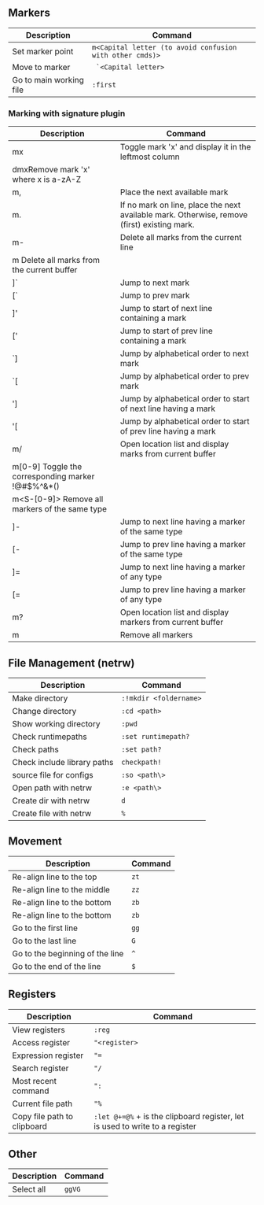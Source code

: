 


## Markers

| Description				| Command								|
|---------------------------------------|-----------------------------------------------------------------------|
| Set marker point 			| `m<Capital letter (to avoid confusion with other cmds)>`								|
| Move to marker 	| `` `<Capital letter>``	|
| Go to main working file 	| `:first`	|

### Marking with signature plugin
| Description				| Command								|
|---------------------------------------|-----------------------------------------------------------------------|
|mx|Toggle mark 'x' and display it in the leftmost column|
|dmxRemove mark 'x' where x is a-zA-Z|
|m,|Place the next available mark|
|m.|If no mark on line, place the next available mark. Otherwise, remove (first) existing mark.|
|m-|Delete all marks from the current line|
|m<Space> Delete all marks from the current buffer|
|]`|Jump to next mark|
|[`|Jump to prev mark|
|]'|Jump to start of next line containing a mark|
|['|Jump to start of prev line containing a mark|
|`]|Jump by alphabetical order to next mark|
|`[|Jump by alphabetical order to prev mark|
|']|Jump by alphabetical order to start of next line having a mark|
|'[|Jump by alphabetical order to start of prev line having a mark|
|m/|Open location list and display marks from current buffer|
|m[0-9] Toggle the corresponding marker !@#$%^&*()|
|m<S-[0-9]> Remove all markers of the same type|
|]-|Jump to next line having a marker of the same type|
|[-|Jump to prev line having a marker of the same type|
|]=|Jump to next line having a marker of any type|
|[=|Jump to prev line having a marker of any type|
|m?|Open location list and display markers from current buffer|
|m<BS>|Remove all markers|


## File Management (netrw)

| Description				| Command								|
|---------------------------------------|-----------------------------------------------------------------------|
| Make directory 			| `:!mkdir <foldername>`								|
| Change directory 	| `:cd <path>`	|
| Show working directory | `:pwd` |
| Check runtimepaths | `:set runtimepath?` |
| Check paths | `:set path?` |
| Check include library paths | `checkpath!` |
| source file for configs | `:so <path\>` |
| Open path with netrw 	| `:e <path\>`	|
| Create dir with netrw 	| `d`	|
| Create file with netrw 	| `%`	|


## Movement
| Description				| Command								|
|---------------------------------------|-----------------------------------------------------------------------|
| Re-align line to the top 			| `zt`								|
| Re-align line to the middle 			| `zz`								|
| Re-align line to the bottom 			| `zb`								|
| Re-align line to the bottom 			| `zb`								|
| Go to the first line 			| `gg`								|
| Go to the last line 			| `G`								|
| Go to the beginning of the line			| `^`								|
| Go to the end of the line			| `$`								|
  
## Registers
| Description				| Command								|
|---------------------------------------|-----------------------------------------------------------------------|
| View registers 			| `:reg`								|
| Access register | `"<register>` |
| Expression register | `"=` |
| Search register | `"/` |
| Most recent command | `":` |
| Current file path | `"%` |
| Copy file path to clipboard | `:let @+=@%` + is the clipboard register, let is used to write to a register |


## Other
| Description				| Command								|
|---------------------------------------|-----------------------------------------------------------------------|
| Select all 			| `ggVG`								|

